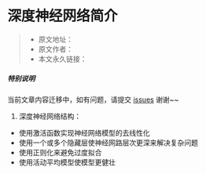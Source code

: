 # 深度神经网络简介

> * 原文地址：[]()
> * 原文作者：[]()
> * 本文永久链接：[]()

##### **特别说明**

当前文章内容迁移中，如有问题，请提交 [issues](https://github.com/Starrier/starrier.github.io/issues) 谢谢~~


 1. 深度神经网络结构：

- 使用激活函数实现神经网络模型的去线性化
- 使用一个或多个隐藏层使神经网路层次更深来解决复杂问题
- 使用正则化来避免过度拟合
- 使用活动平均模型使模型更健壮
